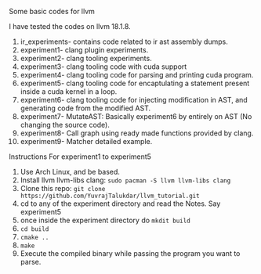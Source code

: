Some basic codes for llvm

I have tested the codes on llvm 18.1.8.

1. ir_experiments- contains code related to ir ast assembly dumps.
2. experiment1- clang plugin experiments.
3. experiment2- clang tooling experiments.
4. experiment3- clang tooling code with cuda support
5. experiment4- clang tooling code for parsing and printing cuda program.
6. experiment5- clang tooling code for encaptulating a statement present inside a cuda kernel in a loop.
7. experiment6- clang tooling code for injecting modification in AST, and generating code from the modified AST.
8. experiment7- MutateAST: Basically experiment6 by entirely on AST (No changing the source code).
9. experiment8- Call graph using ready made functions provided by clang.
10. experiment9- Matcher detailed example.

Instructions For experiment1 to experiment5
1. Use Arch Linux, and be based.
2. Install llvm llvm-libs clang: `sudo pacman -S llvm llvm-libs clang`
3. Clone this repo: `git clone https://github.com/YuvrajTalukdar/llvm_tutorial.git`
4. cd to any of the experiment directory and read the Notes. Say experiment5
5. once inside the experiment directory do `mkdit build`
6. `cd build`
7. `cmake ..`
8. `make`
9. Execute the compiled binary while passing the program you want to parse.
